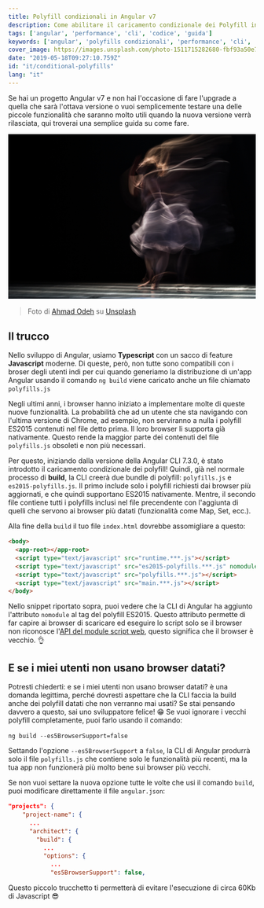 ```yaml
---
title: Polyfill condizionali in Angular v7
description: Come abilitare il caricamento condizionale dei Polyfill in un progetto Angular v7
tags: ['angular', 'performance', 'cli', 'codice', 'guida']
keywords: ['angular', 'polyfills condizionali', 'performance', 'cli', 'codice', 'guida']
cover_image: https://images.unsplash.com/photo-1511715282680-fbf93a50e721?ixlib=rb-1.2.1&ixid=eyJhcHBfaWQiOjEyMDd9&auto=format&fit=crop&w=1950&q=80
date: "2019-05-18T09:27:10.759Z"
id: "it/conditional-polyfills"
lang: "it"
---
```


Se hai un progetto Angular v7 e non hai l'occasione di fare l'upgrade a quella che sarà l'ottava versione o vuoi semplicemente testare una delle piccole funzionalità che saranno molto utili quando la nuova versione verrà rilasciata, qui troverai una semplice guida su come fare.

![Danza delle anime](../../conditional-polyfills/performance.jpg)
> Foto di [Ahmad Odeh](https://unsplash.com/photos/JhqhGfX_Wd8) su [Unsplash](https://unsplash.com)

## Il trucco

Nello sviluppo di Angular, usiamo **Typescript** con un sacco di feature **Javascript** moderne. Di queste, però, non tutte sono compatibili con i broser degli utenti indi per cui quando generiamo la distribuzione di un'app Angular usando il comando `ng build` viene caricato anche un file chiamato `polyfills.js`

Negli ultimi anni, i browser hanno iniziato a implementare molte di queste nuove funzionalità. La probabilità che ad un utente che sta navigando con l'ultima versione di Chrome, ad esempio, non serviranno a nulla i polyfill ES2015 contenuti nel file detto prima. Il loro browser li supporta già nativamente. Questo rende la maggior parte dei contenuti del file `polyfills.js` obsoleti e non più necessari.

Per questo, iniziando dalla versione della Angular CLI 7.3.0, è stato introdotto il caricamento condizionale dei polyfill! Quindi, già nel normale processo di **build**, la CLI creerà due bundle di polyfill: `polyfills.js` e `es2015-polyfills.js`. Il primo include solo i polyfill richiesti dai browser più aggiornati, e che quindi supportano ES2015 nativamente. Mentre, il secondo file contiene tutti i polyfills inclusi nel file precendente con l'aggiunta di quelli che servono ai browser più datati (funzionalità come Map, Set, ecc.).

Alla fine della `build` il tuo file `index.html` dovrebbe assomigliare a questo:

```html
<body>
  <app-root></app-root>
  <script type="text/javascript" src="runtime.***.js"></script>
  <script type="text/javascript" src="es2015-polyfills.***.js" nomodule></script>
  <script type="text/javascript" src="polyfills.***.js"></script>
  <script type="text/javascript" src="main.***.js"></script>
</body>
```

Nello snippet riportato sopra, puoi vedere che la CLI di Angular ha aggiunto l'attributo `nomodule` al tag del polyfill ES2015. Questo attributo permette di far capire ai browser di scaricare ed eseguire lo script solo se il browser non riconosce l'[API del module script web](https://html.spec.whatwg.org/multipage/webappapis.html#module-script), questo significa che il browser è vecchio. 👌

## E se i miei utenti non usano browser datati?

Potresti chiederti: e se i miei utenti non usano browser datati? è una domanda legittima, perché dovresti aspettare che la CLI faccia la build anche dei polyfill datati che non verranno mai usati? Se stai pensando davvero a questo, sai uno sviluppatore felice! 😁
Se vuoi ignorare i vecchi polyfill completamente, puoi farlo usando il comando:

`ng build --es5BrowserSupport=false`

Settando l'opzione `--es5BrowserSupport` a `false`, la CLI di Angular produrrà solo il file `polyfills.js` che contiene solo le funzionalità più recenti, ma la tua app non funzionerà più molto bene sui browser più vecchi.

Se non vuoi settare la nuova opzione tutte le volte che usi il comando `build`, puoi modificare direttamente il file `angular.json`:

```json
"projects": {
    "project-name": {
      ...
      "architect": {
        "build": {
          ...
          "options": {
            ...
            "es5BrowserSupport": false,
```

Questo piccolo trucchetto ti permetterà di evitare l'esecuzione di circa 60Kb di Javascript 😎
